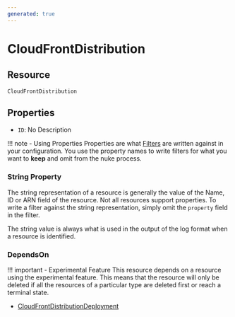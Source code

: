 ```yaml
---
generated: true
---
```


# CloudFrontDistribution


## Resource

```text
CloudFrontDistribution
```

## Properties


- `ID`: No Description

!!! note - Using Properties
    Properties are what [Filters](../config-filtering.md) are written against in your configuration. You use the property
    names to write filters for what you want to **keep** and omit from the nuke process.

### String Property

The string representation of a resource is generally the value of the Name, ID or ARN field of the resource. Not all
resources support properties. To write a filter against the string representation, simply omit the `property` field in
the filter.

The string value is always what is used in the output of the log format when a resource is identified.

### DependsOn

!!! important - Experimental Feature
    This resource depends on a resource using the experimental feature. This means that the resource will
    only be deleted if all the resources of a particular type are deleted first or reach a terminal state.

- [CloudFrontDistributionDeployment](./cloud-front-distribution-deployment.md)

